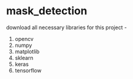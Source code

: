 # mask_detection
download all necessary libraries for this project -

1. opencv
2. numpy
3. matplotlib
4. sklearn
5. keras
6. tensorflow

